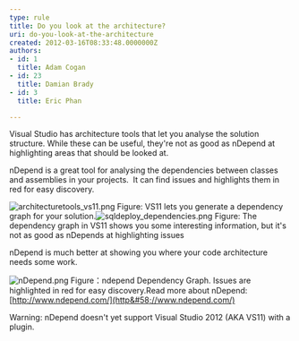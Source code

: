 ```yaml
---
type: rule
title: Do you look at the architecture?
uri: do-you-look-at-the-architecture
created: 2012-03-16T08:33:48.0000000Z
authors:
- id: 1
  title: Adam Cogan
- id: 23
  title: Damian Brady
- id: 3
  title: Eric Phan

---
```


 
Visual Studio has architecture tools that let you analyse the solution structure. While these can be useful, they're not as good as nDepend at highlighting areas that should be looked at.

nDepend is a great tool for analysing the dependencies between classes and assemblies in your projects.  It can find issues and highlights them in red for easy discovery.
 
![architecturetools_vs11.png](/SoftwareDevelopment/RulestobetterArchitectureandCodeReview/PublishingImages/ArchitectureToolsVS11.png)
Figure: VS11 lets you generate a dependency graph for your solution.![sqldeploy_dependencies.png](/SoftwareDevelopment/RulestobetterArchitectureandCodeReview/PublishingImages/DependencyDiagramInVS11.png)
Figure: The dependency graph in VS11 shows you some interesting information, but it's not as good as nDepends at highlighting issues

nDepend is much better at showing you where your code architecture needs some work.

![nDepend.png](/SoftwareDevelopment/RulestobetterArchitectureandCodeReview/PublishingImages/nDependDependencyGraph.png)
Figure：ndepend Dependency Graph. Issues are highlighted in red for easy discovery.Read more about nDepend: [http://www.ndepend.com/](http&#58;//www.ndepend.com/)

Warning: nDepend doesn't yet support Visual Studio 2012 (AKA VS11) with a plugin.

